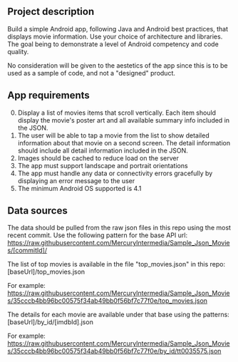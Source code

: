Project description
-------

Build a simple Android app, following Java and Android best practices, that displays movie information. Use your choice of architecture and libraries. The goal being to demonstrate a level of Android competency and code quality. 

No consideration will be given to the aestetics of the app since this is to be used as a sample of code, and not a "designed" product.

App requirements
-------

0. Display a list of movies items that scroll vertically. Each item should display the movie's poster art and all available summary info included in the JSON.
0. The user will be able to tap a movie from the list to show detailed information about that movie on a second screen. The detail information should include all detail information included in the JSON.
0. Images should be cached to reduce load on the server
0. The app must support landscape and portrait orientations
0. The app must handle any data or connectivity errors gracefully by displaying an error message to the user
0. The minimum Android OS supported is 4.1

Data sources
-------

The data should be pulled from the raw json files in this repo using
the most recent commit. Use the following pattern for the base API url:
https://raw.githubusercontent.com/MercuryIntermedia/Sample_Json_Movies/[commitId]/

The list of top movies is available in the file "top_movies.json" in
this repo: [baseUrl]/top_movies.json

For example:
https://raw.githubusercontent.com/MercuryIntermedia/Sample_Json_Movies/35cccb4bb96bc00575f34ab49bb0f56bf7c77f0e/top_movies.json

The details for each movie are available under that base using the patterns: [baseUrl]/by_id/[imdbId].json

For example:
https://raw.githubusercontent.com/MercuryIntermedia/Sample_Json_Movies/35cccb4bb96bc00575f34ab49bb0f56bf7c77f0e/by_id/tt0035575.json


